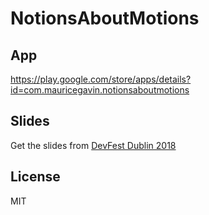 # NotionsAboutMotions

App
----

https://play.google.com/store/apps/details?id=com.mauricegavin.notionsaboutmotions


Slides
----

Get the slides from [DevFest Dublin 2018](https://www.google.com)


License
----

MIT
